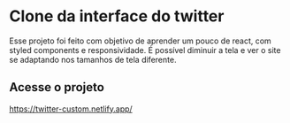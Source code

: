 # Clone da interface do twitter 
Esse projeto foi feito com objetivo de aprender um pouco de react, com styled components e responsividade.
É possível diminuir a tela e ver o site se adaptando nos tamanhos de tela diferente.

## Acesse o projeto 

https://twitter-custom.netlify.app/
